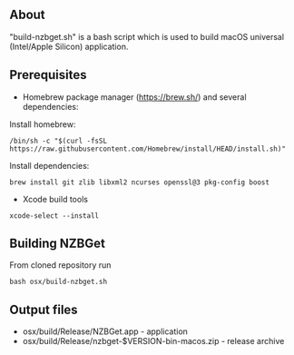 About
-----
"build-nzbget.sh" is a bash script which is used to build macOS universal (Intel/Apple Silicon) application.

Prerequisites
-------------

- Homebrew package manager (https://brew.sh/) and several dependencies:

Install homebrew:
```
/bin/sh -c "$(curl -fsSL https://raw.githubusercontent.com/Homebrew/install/HEAD/install.sh)"
```
Install dependencies:
```
brew install git zlib libxml2 ncurses openssl@3 pkg-config boost
```

- Xcode build tools
```
xcode-select --install
```

Building NZBGet
---------------
From cloned repository run
```
bash osx/build-nzbget.sh
```

Output files
------------
- osx/build/Release/NZBGet.app - application
- osx/build/Release/nzbget-$VERSION-bin-macos.zip - release archive
